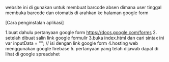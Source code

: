 website ini di gunakan untuk membuat barcode absen dimana user tinggal membuka barcode dan otomatis di arahkan ke halaman google form



[Cara penginstalan aplikasi]

1.buat dahulu pertanyaan google form https://docs.google.com/forms
2. setelah dibuat salin link google formulir
3.buka index.html dan cari sintax ini var inputData = ""; // isi dengan link google form
4.hosting web menggunakan google firebase
5. pertanyaan yang telah dijawab dapat di lihat di google spreadshet 

